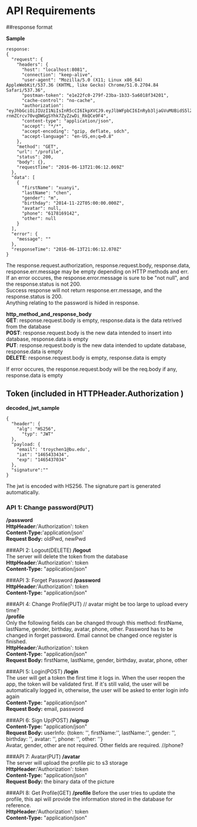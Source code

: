 # API Requirements

##response format

__Sample__

    response:
    {
      "request": {
        "headers": {
          "host": "localhost:8081",
          "connection": "keep-alive",
          "user-agent": "Mozilla/5.0 (X11; Linux x86_64) AppleWebKit/537.36 (KHTML, like Gecko) Chrome/51.0.2704.84 Safari/537.36",
          "postman-token": "e1e22fc0-279f-23ba-1b33-5a6018f34201",
          "cache-control": "no-cache",
          "authorization": "eyJhbGciOiJIUzI1NiIsInR5cCI6IkpXVCJ9.eyJlbWFpbCI6InRyb3ljaGVuMUBidS5lZHUiLCJpYXQiOjE0NjU4NTE2MTAsImV4cCI6MTQ2NTg1NTIxMH0.cGGhW-rnmZCrcv70vqDWGgSYhk7ZyZzwDi_RkQCe9F4",
          "content-type": "application/json",
          "accept": "*/*",
          "accept-encoding": "gzip, deflate, sdch",
          "accept-language": "en-US,en;q=0.8"
        },
        "method": "GET",
        "url": "/profile",
        "status": 200,
        "body": {},
        "requestTime": "2016-06-13T21:06:12.069Z"
      },
      "data": [
        {
          "firstName": "xuanyi",
          "lastName": "chen",
          "gender": "m",
          "birthday": "2014-11-22T05:00:00.000Z",
          "avatar": null,
          "phone": "6178169142",
          "other": null
        }
      ],
      "error": {
        "message": ""
      },
      "responseTime": "2016-06-13T21:06:12.070Z"
    }

The response.request.authorization, response.request.body, response.data, response.err.message may be empty depending on HTTP methods and err.  
If an error occures, the response.error.message is sure to be "not null", and the response.status is not 200.  
Success response will not return response.err.message, and the response.status is 200.  
Anything relating to the password is hided in response.  

__http_method_and_response_body__  
**GET**: response.request.body is empty, response.data is the data retrived from the database  
**POST**: response.request.body is the new data intended to insert into database, response.data is empty  
**PUT**: response.request.body is the new data intended to update database, response.data is empty  
**DELETE**: response.request.body is empty, response.data is empty

If error occures, the response.request.body will be the req.body if any, response.data is empty

## Token (included in HTTPHeader.Authorization ) 

__decoded_jwt_sample__

    {
      "header": {
        "alg": "HS256",
          "typ": "JWT"
      },
      "payload: { 
        "email": 'troychen1@bu.edu', 
        "iat": "1465433434",
        "exp": "1465437034" 
      },
      "signature":""
    }

The jwt is encoded with HS256. The signature part is generated automatically.

### API 1: Change password(PUT)
__/password__    
**HttpHeader:**'Authorization': token   
**Content-Type:**'application/json'  
**Request Body:** oldPwd, newPwd  


###API 2: Logout(DELETE)
__/logout__  
The server will delete the token from the database  
**HttpHeader:**'Authorization': token   
**Content-Type:** "application/json"   


###API 3: Forget Password
__/password__  
**HttpHeader:**'Authorization': token  
**Content-Type:** "application/json"   


###API 4: Change Profile(PUT)
// avatar might be too large to upload every time?  
__/profile__  
Only the following fields can be changed through this method: firstName, lastName, gender, birthday, avatar, phone, other. Password has to be changed in forget password. Email cannot be changed once register is finished.  
**HttpHeader:**'Authorization': token   
**Content-Type:** "application/json"  
**Request Body:** firstName, lastName, gender, birthday, avatar, phone, other  


###API 5: Login(POST)
__/login__  
The user will get a token the first time it logs in. When the user reopen the app, the token will be validated first. If it's still valid, the user will be automatically logged in, otherwise, the user will be asked to enter login info again    
**Content-Type:** "application/json"  
**Request Body:** email, password  


###API 6: Sign Up(POST)
__/signup__   
**Content-Type:** "application/json"  
**Request Body:** userInfo: {token: '', firstName:'', lastName:'', gender: '', birthday: '', avatar: '', phone: '', other: ''}  
Avatar, gender, other are not required. Other fields are required.  //phone?


###API 7: Avatar(PUT)
__/avatar__  
The server will upload the profile pic to s3 storage  
**HttpHeader:**'Authorization': token  
**Content-Type:** "application/json"   
**Request Body:** the binary data of the picture  


###API 8: Get Profile(GET)
__/profile__
Before the user tries to update the profile, this api will provide the information stored in the database for reference.  
**HttpHeader:**'Authorization': token  
**Content-Type:** "application/json"   
